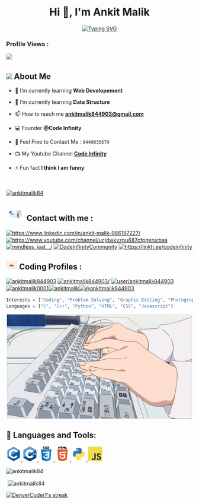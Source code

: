 <h1 align="center">Hi 👋, I'm Ankit Malik</h1>

<!-- Typing SVG -->

<p align="center">
  <a align="center" href="https://git.io/typing-svg"><img src="https://readme-typing-svg.herokuapp.com?font=Bodoni&duration=2000&pause=800&width=435&lines=A+passionate+Competitive+Programmer+from+India;Community+Builder;Front+End+Developer" alt="Typing SVG" /></a>
</p>

<!-- <h3 align="center">A passionate Competitive Programmer from India</h3> -->

### Profile Views : 
  <img src="https://profile-counter.glitch.me/ankitmalik84/count.svg" />

##  <img src="https://media.giphy.com/media/VgCDAzcKvsR6OM0uWg/giphy.gif" width="50"> About Me

- 🌱 I’m currently learning **Web Developement**

- 📖 I’m currently learning **Data Structure**

- 📫 How to reach me **ankitmalik844903@gmail.com**

- 💻 Founder **@Code Infinity**

- 📧 Feel Free to Contact Me : `8449035579` <br>

- 📺 My Youtube Channel <a href="https://github.com/ryo-ma/github-profile-trophy">**Code Infinity**</a>

- ⚡ Fun fact **I think I am funny**

<br>

<p align="left"> <a href="https://github.com/ryo-ma/github-profile-trophy"><img src="https://github-profile-trophy.vercel.app/?username=ankitmalik84" alt="ankitmalik84" /></a> 
</p>



## <img src="images/contact.gif" style=" width:50px;"> Contact with me :
<p align="left" >
<a href="https://linkedin.com/in/ankit-malik-986197227/" target="blank"><img align="center" src="https://img.icons8.com/cute-clipart/64/000000/linkedin.png" alt="https://www.linkedin.com/in/ankit-malik-986197227/"/></a>
<a href="https://www.youtube.com/channel/ucjdwkvzpu687cfpgxrurbaa" target="blank"><img align="center" src="https://img.icons8.com/cute-clipart/64/000000/youtube.png" alt="https://www.youtube.com/channel/ucjdwkvzpu687cfpgxrurbaa"/></a>
<a href="https://instagram.com/mindless_jaat__/" target="blank"><img align="center" src="https://img.icons8.com/cute-clipart/64/000000/instagram-new.png" alt="mindless_jaat__/" /></a>
<a href="https://t.me/CodeInfinityCommunity" target="blank"><img align="center" src="https://img.icons8.com/cute-clipart/64/000000/telegram-app.png" alt="CodeInfinityCommunity" /></a>
<a href="https://linktr.ee/codeinfinity" target="blank"><img align="center" src="https://img.icons8.com/cute-clipart/64/000000/connect.png" alt="https://linktr.ee/codeinfinity" /></a></p>
  
 ## <img src="images.gif" width="30px"> Coding Profiles :
<p align="left" >
 <a href="https://www.hackerrank.com/ankitmalik844903" target="blank"><img align="center" src="https://raw.githubusercontent.com/rahuldkjain/github-profile-readme-generator/master/src/images/icons/Social/hackerrank.svg" alt="ankitmalik844903" height="30" width="40" /></a>
<a href="https://www.leetcode.com/ankitmalik844903/" target="blank"><img align="center" src="https://raw.githubusercontent.com/rahuldkjain/github-profile-readme-generator/master/src/images/icons/Social/leet-code.svg" alt="ankitmalik844903/" height="30" width="40" /></a>
<a href="https://auth.geeksforgeeks.org/user/user/ankitmalik844903" target="blank"><img align="center" src="https://raw.githubusercontent.com/rahuldkjain/github-profile-readme-generator/master/src/images/icons/Social/geeks-for-geeks.svg" alt="user/ankitmalik844903" height="30" width="40" /></a>
<a href="https://www.codechef.com/users/ankitmalik0001" target="blank"><img align="center" src="https://cdn.jsdelivr.net/npm/simple-icons@3.1.0/icons/codechef.svg" alt="ankitmalik0001" height="30" width="40" /></a><a href="https://codeforces.com/profile/ankitmalik" target="blank"><img align="center" src="https://raw.githubusercontent.com/rahuldkjain/github-profile-readme-generator/master/src/images/icons/Social/codeforces.svg" alt="ankitmalik" height="30" width="40" /></a><a href="https://www.hackerearth.com/@ankitmalik844903" target="blank"><img align="center" src="https://raw.githubusercontent.com/rahuldkjain/github-profile-readme-generator/master/src/images/icons/Social/hackerearth.svg" alt="@ankitmalik844903" height="30" width="40" /></a>
</p>

```python
Interests = ["Coding", "Problem Solving", "Graphic Editing", "Photography", "Exploring various OS :)"]
Languages = ["C", "C++", "Python", "HTML", "CSS", "Javascript"]
```
<div align=center>
  
[![coding speed x 1000](/187495.gif)](https://github.com/ankitmalik84/webtec/blob/main)
</div>

## 🚀 Languages and Tools:
<p align="left"> <a href="https://www.cprogramming.com/" target="_blank" rel="noreferrer"> <img src="https://raw.githubusercontent.com/devicons/devicon/master/icons/c/c-original.svg" alt="c" width="40" height="40"/> </a> <a href="https://www.w3schools.com/cpp/" target="_blank" rel="noreferrer"> <img src="https://raw.githubusercontent.com/devicons/devicon/master/icons/cplusplus/cplusplus-original.svg" alt="cplusplus" width="40" height="40"/> </a> <a href="https://www.w3schools.com/css/" target="_blank" rel="noreferrer"> <img src="https://raw.githubusercontent.com/devicons/devicon/master/icons/css3/css3-original-wordmark.svg" alt="css3" width="40" height="40"/> </a> <a href="https://www.w3.org/html/" target="_blank" rel="noreferrer"> <img src="https://raw.githubusercontent.com/devicons/devicon/master/icons/html5/html5-original-wordmark.svg" alt="html5" width="40" height="40"/> </a> <a href="https://www.python.org" target="_blank" rel="noreferrer"> <img src="https://raw.githubusercontent.com/devicons/devicon/master/icons/python/python-original.svg" alt="python" width="40" height="40"/> </a></a> <a href="https://www.javascript.org" target="_blank" rel="noreferrer"> <img src="https://raw.githubusercontent.com/devicons/devicon/master/icons/javascript/javascript-original.svg" alt="javscript" width="40" height="40"/> </a> </p>


<p><img align="center" src="https://github-readme-stats.vercel.app/api/top-langs?username=ankitmalik84&show_icons=true&locale=en&layout=compact" alt="ankitmalik84" /></p>
<p>&nbsp;<img align="center" src="https://github-readme-stats.vercel.app/api?username=ankitmalik84&show_icons=true&locale=en" alt="ankitmalik84" /></p>


<!--Streak-->
<p >
  <a href="https://github.com/DenverCoder1/github-readme-streak-stats">
    <img title="Streak Stats 🔥" alt="DenverCoder1's streak" src="https://github-readme-streak-stats.herokuapp.com/?user=ankitmalik84&theme=black-ice&hide_border=true&stroke=0000&background=060A0CD0"/>
  </a>
</p>
<br/>
<br/>





<br/>
<br/>
